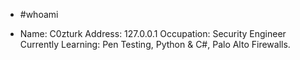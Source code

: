 

- #whoami

- Name: C0zturk
Address: 127.0.0.1
Occupation: Security Engineer
Currently Learning: Pen Testing, Python & C#, Palo Alto Firewalls.

<!--
**C0zturk/C0zturk** is a ✨ _special_ ✨ repository because its `README.md` (this file) appears on your GitHub profile.

Here are some ideas to get you started:

- 🔭 I’m currently working on ...
- 🌱 I’m currently learning ...
- 👯 I’m looking to collaborate on ...
- 🤔 I’m looking for help with ...
- 💬 Ask me about ...
- 📫 How to reach me: ...
- 😄 Pronouns: ...
- ⚡ Fun fact: ...
-->
